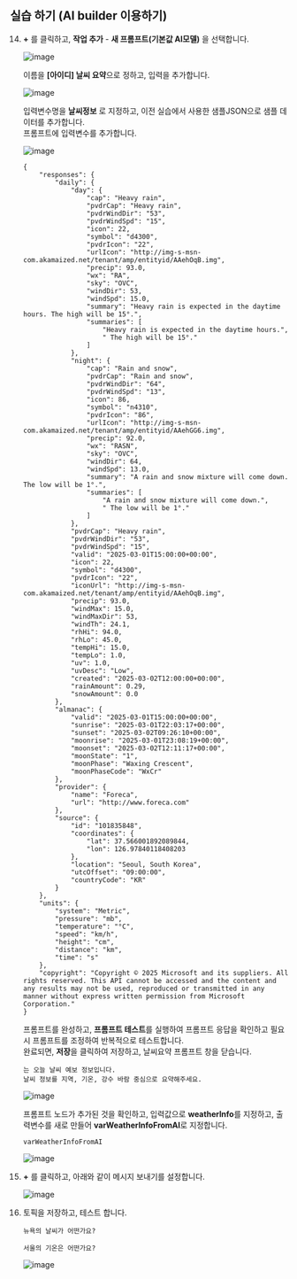 ## 실습 하기 (AI builder 이용하기)

14. **+** 를 클릭하고, **작업 추가** - **새 프롬프트(기본값 AI모델)** 을 선택합니다.

    ![image](https://github.com/user-attachments/assets/d172e80f-e053-43f6-b69f-86e1d2d7b31a)

    이름을 **[아이디] 날씨 요약**으로 정하고, 입력을 추가합니다.

    ![image](https://github.com/user-attachments/assets/8ec90d24-659c-48f9-adee-4a8f6402a060)


    입력변수명을 **날씨정보** 로 지정하고, 이전 실습에서 사용한 샘플JSON으로 샘플 데이터를 추가합니다. </br>
    프롬프트에 입력변수를 추가합니다.

    ![image](https://github.com/user-attachments/assets/91e33c59-0728-40ef-aee9-47e36f8bd1ba)

    ```
    {
        "responses": {
            "daily": {
                "day": {
                    "cap": "Heavy rain",
                    "pvdrCap": "Heavy rain",
                    "pvdrWindDir": "53",
                    "pvdrWindSpd": "15",
                    "icon": 22,
                    "symbol": "d4300",
                    "pvdrIcon": "22",
                    "urlIcon": "http://img-s-msn-com.akamaized.net/tenant/amp/entityid/AAehOqB.img",
                    "precip": 93.0,
                    "wx": "RA",
                    "sky": "OVC",
                    "windDir": 53,
                    "windSpd": 15.0,
                    "summary": "Heavy rain is expected in the daytime hours. The high will be 15°.",
                    "summaries": [
                        "Heavy rain is expected in the daytime hours.",
                        " The high will be 15°."
                    ]
                },
                "night": {
                    "cap": "Rain and snow",
                    "pvdrCap": "Rain and snow",
                    "pvdrWindDir": "64",
                    "pvdrWindSpd": "13",
                    "icon": 86,
                    "symbol": "n4310",
                    "pvdrIcon": "86",
                    "urlIcon": "http://img-s-msn-com.akamaized.net/tenant/amp/entityid/AAehGG6.img",
                    "precip": 92.0,
                    "wx": "RASN",
                    "sky": "OVC",
                    "windDir": 64,
                    "windSpd": 13.0,
                    "summary": "A rain and snow mixture will come down. The low will be 1°.",
                    "summaries": [
                        "A rain and snow mixture will come down.",
                        " The low will be 1°."
                    ]
                },
                "pvdrCap": "Heavy rain",
                "pvdrWindDir": "53",
                "pvdrWindSpd": "15",
                "valid": "2025-03-01T15:00:00+00:00",
                "icon": 22,
                "symbol": "d4300",
                "pvdrIcon": "22",
                "iconUrl": "http://img-s-msn-com.akamaized.net/tenant/amp/entityid/AAehOqB.img",
                "precip": 93.0,
                "windMax": 15.0,
                "windMaxDir": 53,
                "windTh": 24.1,
                "rhHi": 94.0,
                "rhLo": 45.0,
                "tempHi": 15.0,
                "tempLo": 1.0,
                "uv": 1.0,
                "uvDesc": "Low",
                "created": "2025-03-02T12:00:00+00:00",
                "rainAmount": 0.29,
                "snowAmount": 0.0
            },
            "almanac": {
                "valid": "2025-03-01T15:00:00+00:00",
                "sunrise": "2025-03-01T22:03:17+00:00",
                "sunset": "2025-03-02T09:26:10+00:00",
                "moonrise": "2025-03-01T23:08:19+00:00",
                "moonset": "2025-03-02T12:11:17+00:00",
                "moonState": "1",
                "moonPhase": "Waxing Crescent",
                "moonPhaseCode": "WxCr"
            },
            "provider": {
                "name": "Foreca",
                "url": "http://www.foreca.com"
            },
            "source": {
                "id": "101835848",
                "coordinates": {
                    "lat": 37.566001892089844,
                    "lon": 126.97840118408203
                },
                "location": "Seoul, South Korea",
                "utcOffset": "09:00:00",
                "countryCode": "KR"
            }
        },
        "units": {
            "system": "Metric",
            "pressure": "mb",
            "temperature": "°C",
            "speed": "km/h",
            "height": "cm",
            "distance": "km",
            "time": "s"
        },
        "copyright": "Copyright © 2025 Microsoft and its suppliers. All rights reserved. This API cannot be accessed and the content and any results may not be used, reproduced or transmitted in any manner without express written permission from Microsoft Corporation."
    }
    ```
    프롬프트를 완성하고, **프롬프트 테스트**를 실행하여 프롬프트 응답을 확인하고 필요시 프롬프트를 조정하여 반복적으로 테스트합니다.</br>
    완료되면, **저장**을 클릭하여 저장하고, 날씨요약 프롬프트 창을 닫습니다.
    
    ```
    는 오늘 날씨 예보 정보입니다.
    날씨 정보를 지역, 기온, 강수 바람 중심으로 요약해주세요. 
    ```

    ![image](https://github.com/user-attachments/assets/c464afa1-2bd5-4b04-a85b-0435a04bf854)


    프롬프트 노드가 추가된 것을 확인하고, 입력값으로 **weatherInfo**를 지정하고, 출력변수를 새로 만들어 **varWeatherInfoFromAI**로 지정합니다.
    ```
    varWeatherInfoFromAI
    ```

    ![image](https://github.com/user-attachments/assets/b79a95d1-fdb2-4258-98ab-f16d22e41fb3)

    
16. **+** 를 클릭하고, 아래와 같이 메시지 보내기를 설정합니다.   


    ![image](https://github.com/user-attachments/assets/98064267-284e-4bd3-b8ee-106263280ab1)




17. 토픽을 저장하고, 테스트 합니다.

    ```
    뉴욕의 날씨가 어떤가요?
    ```
    ```
    서울의 기온은 어떤가요?
    ```
    
    ![image](https://github.com/user-attachments/assets/790ba48e-d7f4-4dd8-92bd-bdffce7e1551)



   


